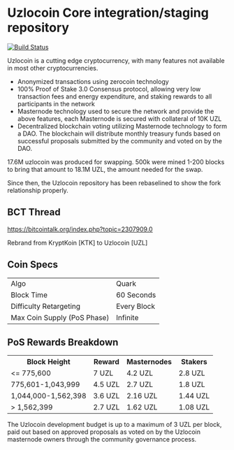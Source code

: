 Uzlocoin Core integration/staging repository
=====================================

[![Build Status](https://travis-ci.org/uzlocoinproject/Uzlocoin.svg?branch=master)](https://travis-ci.org/uzlocoinproject/Uzlocoin)

Uzlocoin is a cutting edge cryptocurrency, with many features not available in most other cryptocurrencies.
- Anonymized transactions using zerocoin technology
- 100% Proof of Stake 3.0 Consensus protocol, allowing very low transaction fees and energy expenditure, and staking rewards to all participants in the network
- Masternode technology used to secure the network and provide the above features, each Masternode is secured
  with collateral of 10K UZL
- Decentralized blockchain voting utilizing Masternode technology to form a DAO. The blockchain will distribute monthly treasury funds based on successful proposals submitted by the community and voted on by the DAO.

17.6M uzlocoin was produced for swapping. 500k were mined 1-200 blocks to bring that amount to 18.1M UZL, the amount needed for the swap.

Since then, the Uzlocoin repository has been rebaselined to show the fork relationship properly.

## BCT Thread ##

https://bitcointalk.org/index.php?topic=2307909.0

Rebrand from KryptKoin [KTK] to Uzlocoin [UZL]

## Coin Specs ##
<table>
<tr><td>Algo</td><td>Quark</td></tr>
<tr><td>Block Time</td><td>60 Seconds</td></tr>
<tr><td>Difficulty Retargeting</td><td>Every Block</td></tr>
<tr><td>Max Coin Supply (PoS Phase)</td><td>Infinite</td></tr>
</table>

## PoS Rewards Breakdown ##

<table>
<th>Block Height</th><th>Reward</th><th>Masternodes</th><th>Stakers</th>
<tr><td><= 775,600</td><td>7 UZL</td><td>4.2 UZL</td><td>2.8 UZL</td></tr>
<tr><td>775,601-1,043,999</td><td>4.5 UZL</td><td>2.7 UZL</td><td>1.8 UZL</td></tr>
<tr><td>1,044,000-1,562,398</td><td>3.6 UZL</td><td>2.16 UZL</td><td>1.44 UZL</td></tr>
<tr><td>> 1,562,399</td><td>2.7 UZL</td><td>1.62 UZL</td><td>1.08 UZL</td></tr>
</table>

The Uzlocoin development budget is up to a maximum of 3 UZL per block, paid out based on approved proposals as voted on by the Uzlocoin masternode owners through the community governance process.
